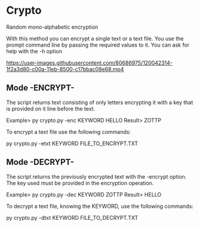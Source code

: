 # Crypto
Random mono-alphabetic encryption

With this method you can encrypt a single text or a text file. 
You use the prompt command line by passing the required values to it.
You can ask for help with the -h option 


https://user-images.githubusercontent.com/80686975/120042314-1f2a3d80-c00a-11eb-8500-c17bbac08e68.mp4



Mode -ENCRYPT-
------------------
The script returns text consisting of only letters
encrypting it with a key that is provided on it
line before the text.

Example> py crypto.py -enc KEYWORD HELLO
Result> ZOTTP

To encrypt a text file use the following
commands:

py crypto.py -etxt KEYWORD FILE_TO_ENCRYPT.TXT

Mode -DECRYPT-
------------------
The script returns the previously encrypted text
with the -encrypt option. The key used must be provided
in the encryption operation.

Example> py crypto.py -dec KEYWORD ZOTTP
Result> HELLO

To decrypt a text file, knowing the KEYWORD,
use the following commands:

py crypto.py -dtxt KEYWORD FILE_TO_DECRYPT.TXT
